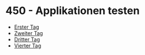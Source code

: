 # 450 - Applikationen testen

- [Erster Tag](./src/main/java/ch/roones/uebungen/_01firstday/readme.md)
- [Zweiter Tag](./src/main/java/ch/roones/uebungen/_02secondday/readme.md)
- [Dritter Tag](./src/main/java/ch/roones/uebungen/_03thirdday/readme.md)
- [Vierter Tag](./src/main/java/ch/roones/uebungen/_04fourthday/readme.md)